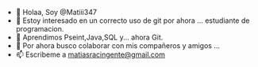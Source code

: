 - 👋 Holaa, Soy @Matiii347
- 👀 Estoy interesado en un correcto uso de git por ahora ... estudiante de programacion.
- 🌱 Aprendimos Pseint,Java,SQL y... ahora Git.
- 💞️ Por ahora busco colaborar con mis compañeros y amigos ...
- 📫 Escribeme a matiasracingente@gmail.com

<!---
Matiii347/Matiii347 is a ✨ special ✨ repository because its `README.md` (this file) appears on your GitHub profile.
You can click the Preview link to take a look at your changes.
--->
